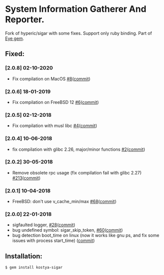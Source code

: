 # System Information Gatherer And Reporter. 

Fork of hyperic/sigar with some fixes. Support only ruby binding. Part of [Eye gem](https://github.com/kostya/eye).

## Fixed:

### [2.0.8] 02-10-2020
* Fix compilation on MacOS [#8](https://github.com/kostya/sigar/issues/8)([commit](https://github.com/kostya/sigar/pull/9/commits/ad39547629fa328e115f7d7bc3c7c358247d1961))

### [2.0.6] 18-01-2019
* Fix compilation on FreeBSD 12 [#6](https://github.com/kostya/sigar/issues/6)([commit](https://github.com/kostya/sigar/commit/2bb67fa1bf6f6f0ddc2626cf028bcc0e4a8cb377))

### [2.0.5] 02-12-2018
* Fix compilation with musl libc [#4](https://github.com/kostya/sigar/pull/4)([commit](https://github.com/kostya/sigar/pull/4/commits/cd07923dd2ed34aca353dfd182f2f85c13853fd9))

### [2.0.4] 10-06-2018
* fix compilation with glibc 2.26, major/minor functions [#2](https://github.com/kostya/sigar/issues/2)([commit](https://github.com/kostya/sigar/commit/a2c67588d0f686e0007dadcaf0e4bbb35c0e1e83))

### [2.0.2] 30-05-2018
* Remove obsolete rpc usage (fix compilation fail with glibc 2.27) [#213](https://github.com/kostya/eye/issues/213)([commit](https://github.com/kostya/sigar/commit/a971b9e8e1443fdf236c5ffa199c1994c05fcd4b))

### [2.0.1] 10-04-2018
* FreeBSD: don't use v_cache_min/max [#68](https://github.com/hyperic/sigar/pull/68)([commit](https://github.com/kostya/sigar/commit/800076db97bcacb1ba90805d740b4f9a5a1d3cca))

### [2.0.0] 22-01-2018
* sigfaulted logger, [#28](https://github.com/hyperic/sigar/pull/28)([commit](https://github.com/kostya/sigar/commit/c2a1af))
* bug undefined symbol: sigar_skip_token, [#60](https://github.com/hyperic/sigar/pull/60)([commit](https://github.com/kostya/sigar/commit/dfe8fe))
* bug detection boot_time on linux (now it works like gnu ps, and fix some issues with process start_time) ([commit](https://github.com/kostya/sigar/commit/660259))


## Installation:

    $ gem install kostya-sigar
